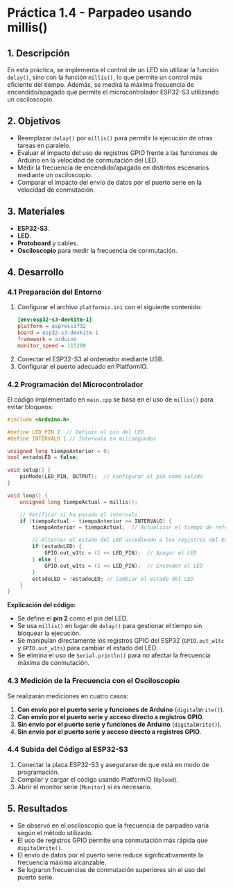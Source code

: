 # Práctica 1.4 - Parpadeo usando millis()

## 1. Descripción
En esta práctica, se implementa el control de un LED sin utilizar la función `delay()`, sino con la función `millis()`, lo que permite un control más eficiente del tiempo. Además, se medirá la máxima frecuencia de encendido/apagado que permite el microcontrolador ESP32-S3 utilizando un osciloscopio.

## 2. Objetivos
- Reemplazar `delay()` por `millis()` para permitir la ejecución de otras tareas en paralelo.
- Evaluar el impacto del uso de registros GPIO frente a las funciones de Arduino en la velocidad de conmutación del LED.
- Medir la frecuencia de encendido/apagado en distintos escenarios mediante un osciloscopio.
- Comparar el impacto del envío de datos por el puerto serie en la velocidad de conmutación.

## 3. Materiales
- **ESP32-S3**.
- **LED**.
- **Protoboard** y cables.
- **Osciloscopio** para medir la frecuencia de conmutación.

## 4. Desarrollo

### 4.1 Preparación del Entorno
1. Configurar el archivo `platformio.ini` con el siguiente contenido:
   ```ini
   [env:esp32-s3-devkitm-1]
   platform = espressif32
   board = esp32-s3-devkitm-1
   framework = arduino
   monitor_speed = 115200
   ```
2. Conectar el ESP32-S3 al ordenador mediante USB.
3. Configurar el puerto adecuado en PlatformIO.

### 4.2 Programación del Microcontrolador
El código implementado en `main.cpp` se basa en el uso de `millis()` para evitar bloqueos:
```cpp
#include <Arduino.h>

#define LED_PIN 2  // Definir el pin del LED
#define INTERVALO 1 // Intervalo en milisegundos

unsigned long tiempoAnterior = 0;
bool estadoLED = false;

void setup() {
    pinMode(LED_PIN, OUTPUT);  // Configurar el pin como salida
}

void loop() {
    unsigned long tiempoActual = millis();

    // Verificar si ha pasado el intervalo
    if (tiempoActual - tiempoAnterior >= INTERVALO) {
        tiempoAnterior = tiempoActual;  // Actualizar el tiempo de referencia

        // Alternar el estado del LED accediendo a los registros del ESP32
        if (estadoLED) {
            GPIO.out_w1tc = (1 << LED_PIN);  // Apagar el LED
        } else {
            GPIO.out_w1ts = (1 << LED_PIN);  // Encender el LED
        }
        estadoLED = !estadoLED; // Cambiar el estado del LED
    }
}
```
**Explicación del código:**
- Se define el **pin 2** como el pin del LED.
- Se usa `millis()` en lugar de `delay()` para gestionar el tiempo sin bloquear la ejecución.
- Se manipulan directamente los registros GPIO del ESP32 (`GPIO.out_w1tc` y `GPIO.out_w1ts`) para cambiar el estado del LED.
- Se elimina el uso de `Serial.println()` para no afectar la frecuencia máxima de conmutación.

### 4.3 Medición de la Frecuencia con el Osciloscopio
Se realizarán mediciones en cuatro casos:
1. **Con envío por el puerto serie y funciones de Arduino** (`digitalWrite()`).
2. **Con envío por el puerto serie y acceso directo a registros GPIO**.
3. **Sin envío por el puerto serie y funciones de Arduino** (`digitalWrite()`).
4. **Sin envío por el puerto serie y acceso directo a registros GPIO**.

### 4.4 Subida del Código al ESP32-S3
1. Conectar la placa ESP32-S3 y asegurarse de que está en modo de programación.
2. Compilar y cargar el código usando PlatformIO (`Upload`).
3. Abrir el monitor serie (`Monitor`) si es necesario.

## 5. Resultados
- Se observó en el osciloscopio que la frecuencia de parpadeo varía según el método utilizado.
- El uso de registros GPIO permite una conmutación más rápida que `digitalWrite()`.
- El envío de datos por el puerto serie reduce significativamente la frecuencia máxima alcanzable.
- Se lograron frecuencias de conmutación superiores sin el uso del puerto serie.
